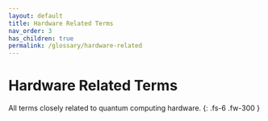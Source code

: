 ```yaml
---
layout: default
title: Hardware Related Terms
nav_order: 3
has_children: true
permalink: /glossary/hardware-related
---
```


# Hardware Related Terms

All terms closely related to quantum computing hardware.
{: .fs-6 .fw-300 }

